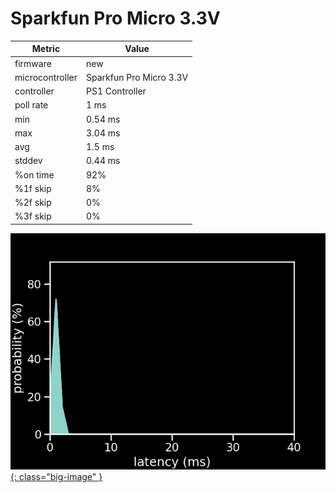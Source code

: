 # Sparkfun Pro Micro 3.3V

| Metric          | Value          |
| --------------- | -------------- |
| firmware        | new            |
| microcontroller | Sparkfun Pro Micro 3.3V |
| controller      | PS1 Controller |
| poll rate       | 1 ms           |
| min             | 0.54 ms        |
| max             | 3.04 ms        |
| avg             | 1.5 ms         |
| stddev          | 0.44 ms        |
| %on time        | 92%            |
| %1f skip        | 8%             |
| %2f skip        | 0%             |
| %3f skip        | 0%             |

[![Graph](/assets/images/results/santroller_ps1_micro_3v3.png){: class="big-image" }](/assets/images/results/santroller_ps1_micro_3v3.png)
